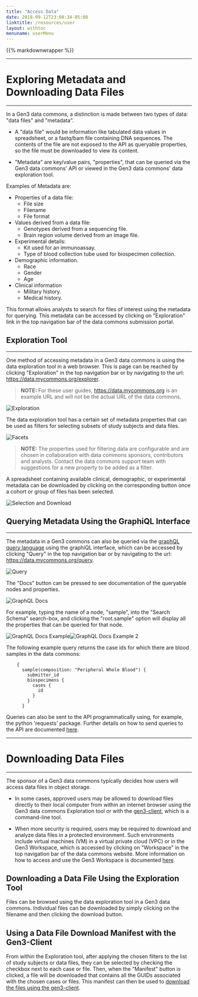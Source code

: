 ```yaml
---
title: "Access Data"
date: 2018-09-12T23:08:34-05:00
linktitle: /resources/user
layout: withtoc
menuname: userMenu
---
```

{{% markdownwrapper %}}
* * *
# Exploring Metadata and Downloading Data Files

* * *
In a Gen3 data commons, a distinction is made between two types of data: "data files" and "metadata".

* A "data file" would be information like tabulated data values in spreadsheet, or a fastq/bam file containing DNA sequences. The contents of the file are not exposed to the API as queryable properties, so the file must be downloaded to view its content.

* "Metadata" are key/value pairs, "properties", that can be queried via the Gen3 data commons' API or viewed in the Gen3 data commons' data exploration tool. 

Examples of Metadata are:

* Properties of a data file:
	* File size
	*	Filename
	* File format
* Values derived from a data file:
	* Genotypes derived from a sequencing file.
	* Brain region volume derived from an image file.
* Experimental details:
	* Kit used for an immunoassay.
	* Type of blood collection tube used for biospecimen collection.
* Demographic information.
	* Race
	* Gender
	* Age
* Clinical information
	* Military history.
	* Medical history.


This format allows analysts to search for files of interest using the metadata for querying. This metadata can be accessed by clicking on "Exploration" link in the top navigation bar of the data commons submission portal.

## Exploration Tool
* * *
One method of accessing metadata in a Gen3 data commons is using the data exploration tool in a web browser. This is page can be reached by clicking "Exploration" in the top navigation bar or by navigating to the url: https://data.mycommons.org/explorer.

> __NOTE:__ For these user guides, https://data.mycommons.org is an example URL and will not be the actual URL of the data commons.

![Exploration](Gen3_Toolbar_exploration.png)

The data exploration tool has a certain set of metadata properties that can be used as filters for selecting subsets of study subjects and data files.

![Facets](Gen3_facets.png)

> __NOTE:__ The properties used for filtering data are configurable and are chosen in collaboration with data commons sponsors, contributors and analysts. Contact the data commons support team with suggestions for a new property to be added as a filter.

<!--
Custom filters can also be added by clicking on the "add a custom filter" button. Begin typing the property you would like to add as a custom filter and then select it. You can then enter the values of that property to filter data on.
-->

A spreadsheet containing available clinical, demographic, or experimental metadata can be downloaded by clicking on the corresponding button once a cohort or group of files has been selected.

![Selection and Download](Gen3_selection_and_download_highlight.png)

## Querying Metadata Using the GraphiQL Interface
* * *

The metadata in a Gen3 commons can also be queried via the [graphQL query language](https://graphql.org/) using the graphiQL interface, which can be accessed by clicking "Query" in the top navigation bar or by navigating to the url: https://data.mycommons.org/query.

![Query](Gen3_Toolbar_query.png)

The "Docs" button can be pressed to see documentation of the queryable nodes and properties. 

![GraphQL Docs](Gen3_GraphiQL_docs.png)

For example, typing the name of a node, "sample", into the "Search Schema" search-box, and clicking the "root.sample" option will display all the properties that can be queried for that node.

![GraphQL Docs Example](Gen3_GraphiQL_docs_sample.png)![GraphQL Docs Example 2](Gen3_GraphiQL_docs_sample_root.png)

The following example query returns the case ids for which there are blood samples in the data commons:
```
	{
	  sample(composition: "Peripheral Whole Blood") {
	    submitter_id
	    biospecimens {
	      cases {
	        id
	      }
	    }
	  }
```

Queries can also be sent to the API programmatically using, for example, the python 'requests' package. Further details on how to send queries to the API are documented [here](/resources/user/using-api).

* * *
# Downloading Data Files
* * *
The sponsor of a Gen3 data commons typically decides how users will access data files in object storage.

* In some cases, approved users may be allowed to download files directly to their local computer from within an internet browser using the Gen3 data commons Exploration tool or with the [gen3-client](/resources/user/gen3-client), which is a command-line tool.

* When more security is required, users may be required to download and analyze data files in a protected environment. Such environments include virtual machines (VM) in a virtual private cloud (VPC) or in the Gen3 Workspace, which is accessed by clicking on "Workspace" in the top navigation bar of the data commons website. More information on how to access and use the Gen3 Workspace is documented [here](/resources/user/analyze-data).

## Downloading a Data File Using the Exploration Tool

Files can be browsed using the data exploration tool in a Gen3 data commons. Individual files can be downloaded by simply clicking on the filename and then clicking the download button.

## Using a Data File Download Manifest with the Gen3-Client

From within the Exploration tool, after applying the chosen filters to the list of study subjects or data files, they can be selected by checking the checkbox next to each case or file. Then, when the "Manifest" button is clicked, a file will be downloaded that contains all the GUIDs associated with the chosen cases or files. This manifest can then be used to [download the files using the gen3-client](/resources/user/gen3-client).